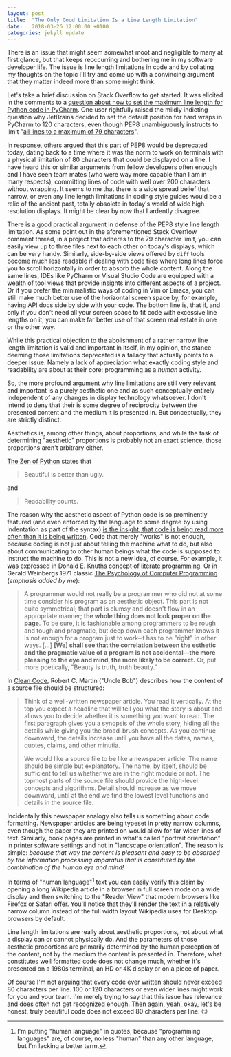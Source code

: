 ```yaml
---
layout: post
title:  "The Only Good Limitation Is a Line Length Limitation"
date:   2018-03-26 12:00:00 +0100
categories: jekyll update
---
```


There is an issue that might seem somewhat moot and negligible to many at first
glance, but that keeps reoccurring and bothering me in my software developer
life. The issue is line length limitations in code and by collating my thoughts
on the topic I'll try and come up with a convincing argument that they matter
indeed more than some might think.

Let's take a brief discussion on Stack Overflow to get started. It was elicited
in the comments to a [question about how to set the maximum line length for
Python code in
PyCharm](https://stackoverflow.com/questions/17319422/how-do-i-set-the-maximum-line-length-in-pycharm).
One user rightfully raised the mildly indicting question why JetBrains decided
to set the default position for hard wraps in PyCharm to 120 characters, even
though PEP8 unambiguously instructs to limit "[all lines to a maximum of 79
characters](https://www.python.org/dev/peps/pep-0008/#maximum-line-length)".

In response, others argued that this part of PEP8 would be deprecated today,
dating back to a time where it was the norm to work on terminals with a physical
limitation of 80 characters that could be displayed on a line. I have heard this
or similar arguments from fellow developers often enough and I have seen team
mates (who were way more capable than I am in many respects), committing lines
of code with well over 200 characters without wrapping. It seems to me that
there is a wide spread belief that narrow, or even any line length limitations
in coding style guides would be a relic of the ancient past, totally obsolete in
today's world of wide high resolution displays. It might be clear by now that I
ardently disagree.

There is a good practical argument in defense of the PEP8 style line length
limitation. As some point out in the aforementioned Stack Overflow comment
thread, in a project that adheres to the 79 character limit, you can easily view
up to three files next to each other on today's displays, which can be very
handy. Similarly, side-by-side views offered by `diff` tools become much less
readable if dealing with code files where long lines force you to scroll
horizontally in order to absorb the whole content. Along the same lines, IDEs
like PyCharm or Visual Studio Code are equipped with a wealth of tool views that
provide insights into different aspects of a project. Or if you prefer the
minimalistic ways of coding in Vim or Emacs, you can still make much better use
of the horizontal screen space by, for example, having API docs side by side
with your code. The bottom line is, that if, and only if you don't need all your
screen space to fit code with excessive line lengths on it, you can make far
better use of that screen real estate in one or the other way.

While this practical objection to the abolishment of a rather narrow line length
limitation is valid and important in itself, in my opinion, the stance deeming
those limitations deprecated is a fallacy that actually points to a deeper
issue. Namely a lack of appreciation what exactly coding style and readability
are about at their core: programming as a _human_ activity.

So, the more profound argument why line limitations are still very relevant and
important is a purely aesthetic one and as such conceptually entirely
independent of any changes in display technology whatsoever. I don't intend to
deny that their is some degree of reciprocity between the presented content and
the medium it is presented in. But conceptually, they are strictly distinct.

Aesthetics is, among other things, about proportions; and while the task of
determining "aesthetic" proportions is probably not an exact science, those
proportions aren't arbitrary either.

[The Zen of Python](https://www.python.org/dev/peps/pep-0020/) states that

> Beautiful is better than ugly.

and

> Readability counts.

The reason why the aesthetic aspect of Python code is so prominently featured
(and even enforced by the language to some degree by using indentation as part
of the syntax) [is the insight, that code is being read more often than it is
being
written](https://www.python.org/dev/peps/pep-0008/#a-foolish-consistency-is-the-hobgoblin-of-little-minds).
Code that merely "works" is not enough, because coding is not just about telling
the machine what to do, but also about communicating to other human beings what
the code is supposed to instruct the machine to do. This is not a new idea, of
course. For example, it was expressed in Donald E. Knuths concept of [literate
programming](https://en.wikipedia.org/wiki/Literate_programming). Or in Gerald
Weinbergs 1971 classic [The Psychology of Computer
Programming](https://leanpub.com/thepsychologyofcomputerprogramming) (_emphasis
added by me_):

> A programmer would not really be a programmer who did not at some time
> consider his program as an aesthetic object. This part is not quite
> symmetrical; that part is clumsy and doesn't flow in an appropriate manner;
> **the whole thing does not look proper on the page**. To be sure, it is
> fashionable among programmers to be rough and tough and pragmatic, but deep
> down each programmer knows it is not enough for a program just to work–it has
> to be "right" in other ways. [...] **[We] shall see that the correlation
> between the esthetic and the pragmatic value of a program is not
> accidental—the more pleasing to the eye and mind, the more likely to be
> correct.** Or, put more poetically, "Beauty is truth, truth beauty."

In [Clean
Code](https://books.google.de/books/about/Clean_Code.html?id=hjEFCAAAQBAJ),
Robert C. Martin ("Uncle Bob") describes how the content of a source file should
be structured:

> Think of a well-written newspaper article. You read it vertically. At the top
> you expect a headline that will tell you what the story is about and allows
> you to decide whether it is something you want to read. The first paragraph
> gives you a synopsis of the whole story, hiding all the details while giving
> you the broad-brush concepts. As you continue downward, the details increase
> until you have all the dates, names, quotes, claims, and other minutia.
>
> We would like a source file to be like a newspaper article. The name should be
> simple but explanatory. The name, by itself, should be sufficient to tell us
> whether we are in the right module or not. The topmost parts of the source
> file should provide the high-level concepts and algorithms. Detail should
> increase as we move downward, until at the end we find the lowest level
> functions and details in the source file.

Incidentally this newspaper analogy also tells us something about code
formatting. Newspaper articles are being typeset in pretty narrow columns, even
though the paper they are printed on would allow for far wider lines of text.
Similarly, book pages are printed in what's called "portrait orientation" in
printer software settings and not in "landscape orientation". The reason is
simple: _because that way the content is pleasant and easy to be absorbed by the
information processing apparatus that is constituted by the combination of the
human eye and mind!_

In terms of "human language"[^human-language] text you can easily verify this
claim by opening a long Wikipedia article in a browser in full screen mode on a
wide display and then switching to the "Reader View" that modern browsers like
Firefox or Safari offer. You'll notice that they'll render the text in a
relatively narrow column instead of the full width layout Wikipedia uses for
Desktop browsers by default.

Line length limitations are really about aesthetic proportions, not about what a
display can or cannot physically do. And the parameters of those aesthetic
proportions are primarily determined by the human perception of the content, not
by the medium the content is presented in. Therefore, what constitutes well
formatted code does not change much, whether it's presented on a 1980s terminal,
an HD or 4K display or on a piece of paper.

Of course I'm not arguing that every code ever written should never exceed 80
characters per line. 100 or 120 characters or even wider lines might work for
you and your team. I'm merely trying to say that this issue has relevance and
does often not get recognized enough. Then again, yeah, okay, let's be honest,
truly beautiful code does not exceed 80 characters per line. 😏

[^human-language]: I'm putting "human language" in quotes, because "programming
  languages" are, of course, no less "human" than any other language, but I'm
  lacking a better term.

